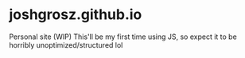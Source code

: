 # joshgrosz.github.io
Personal site (WIP) 
This'll be my first time using JS, so expect it to be horribly unoptimized/structured lol
